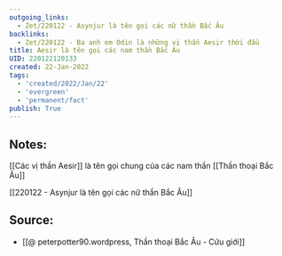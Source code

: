 ```yaml
---
outgoing_links:
  - Zet/220122 - Asynjur là tên gọi các nữ thần Bắc Âu
backlinks:
  - Zet/220122 - Ba anh em Odin là những vị thần Aesir thời đầu
title: Aesir là tên gọi các nam thần Bắc Âu
UID: 220122120133
created: 22-Jan-2022
tags:
  - 'created/2022/Jan/22'
  - 'evergreen'
  - 'permanent/fact'
publish: True
---
```

## Notes:
[[Các vị thần Aesir]] là tên gọi chung của các nam thần [[Thần thoại Bắc Âu]]

[[220122 - Asynjur là tên gọi các nữ thần Bắc Âu]]

## Source:
- [[@ peterpotter90.wordpress, Thần thoại Bắc Âu - Cửu giới]]


